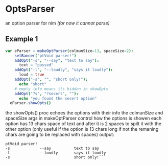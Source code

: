 # OptsParser
an option parser for nim
_*(for now it cannot parse)*_

## Example 1
```nim
var eParser = makeOptParser(colmunSize=13, spaceSize=2):
    setBanner("ptVoid parser!")
    addOpt("-s", "--say", "text to say"):
      text = "passed"
    addOpt("-l", "--loudly", "says it loudly"):
      loud = true
    addOpt("-s", "", "short only!"):
      echo "short"
    # empty info means its hidden in showOpts
    addOpt("?s", "?secert", ""):
      echo "you found the secert option"
  eParser.showOpts()
``````
the showOpts() proc echoes the options with their info
the colmunSize and spaceSize args in makeOptParser
control how the options is showen each option has 13 chars space of text and after it is 2 spaces to spilt it with
the other option (only useful if the option is 13 chars long if not the remaning chars are going to be replaced with spaces)
output:
```nm
ptVoid parser!
-s             --say          text to say
-l             --loudly       says it loudly
-s                            short only!```

